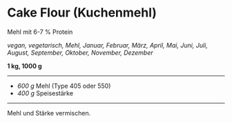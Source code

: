 # Cake Flour (Kuchenmehl)

Mehl mit 6-7 % Protein

*vegan, vegetarisch, Mehl, Januar, Februar, März, April, Mai, Juni, Juli, August, September, Oktober, November, Dezember*

**1 kg, 1000 g**

---

- *600 g* Mehl (Type 405 oder 550)
- *400 g* Speisestärke

---

Mehl und Stärke vermischen.
